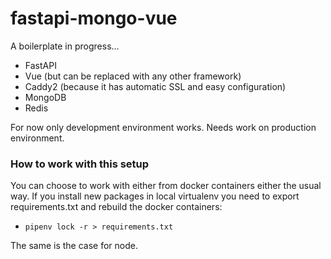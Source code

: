 # fastapi-mongo-vue

A boilerplate in progress... 

- FastAPI
- Vue (but can be replaced with any other framework)
- Caddy2 (because it has automatic SSL and easy configuration)
- MongoDB
- Redis

For now only development environment works. Needs work on production environment.

### How to work with this setup

You can choose to work with either from docker containers either the usual way.
If you install new packages in local virtualenv you need to export requirements.txt and rebuild the docker containers:
- `pipenv lock -r > requirements.txt`

The same is the case for node.